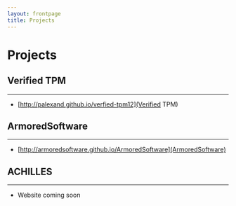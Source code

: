 ```yaml
---
layout: frontpage
title: Projects
---
```


# Projects

## Verified TPM
-----

* [http://palexand.github.io/verfied-tpm12](Verified TPM)

## ArmoredSoftware
-----

* [http://armoredsoftware.github.io/ArmoredSoftware](ArmoredSoftware)

## ACHILLES
-----

* Website coming soon

